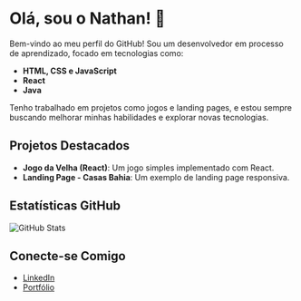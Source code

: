 # Olá, sou o Nathan! 👋

Bem-vindo ao meu perfil do GitHub! Sou um desenvolvedor em processo de aprendizado, focado em tecnologias como:

- **HTML, CSS e JavaScript**
- **React**
- **Java**

Tenho trabalhado em projetos como jogos e landing pages, e estou sempre buscando melhorar minhas habilidades e explorar novas tecnologias.

## Projetos Destacados

- **Jogo da Velha (React)**: Um jogo simples implementado com React.
- **Landing Page - Casas Bahia**: Um exemplo de landing page responsiva.

## Estatísticas GitHub

![GitHub Stats](https://github-readme-stats.vercel.app/api?username=nathan-slv017&show_icons=true&theme=radical)

## Conecte-se Comigo

- [LinkedIn](https://www.linkedin.com/in/nathan-slv017)
- [Portfólio](link-do-seu-portfolio)
